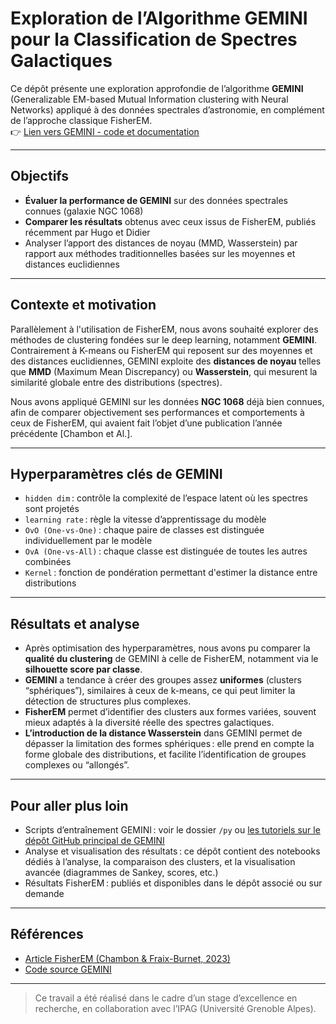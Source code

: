 # Exploration de l’Algorithme GEMINI pour la Classification de Spectres Galactiques

Ce dépôt présente une exploration approfondie de l’algorithme **GEMINI** (Generalizable EM-based Mutual Information clustering with Neural Networks) appliqué à des données spectrales d’astronomie, en complément de l’approche classique FisherEM.  
👉 [Lien vers GEMINI - code et documentation](https://gemini-clustering.github.io/)

---

## Objectifs

- **Évaluer la performance de GEMINI** sur des données spectrales connues (galaxie NGC 1068)
- **Comparer les résultats** obtenus avec ceux issus de FisherEM, publiés récemment par Hugo et Didier
- Analyser l’apport des distances de noyau (MMD, Wasserstein) par rapport aux méthodes traditionnelles basées sur les moyennes et distances euclidiennes

---

## Contexte et motivation

Parallèlement à l'utilisation de FisherEM, nous avons souhaité explorer des méthodes de clustering fondées sur le deep learning, notamment **GEMINI**. Contrairement à K-means ou FisherEM qui reposent sur des moyennes et des distances euclidiennes, GEMINI exploite des **distances de noyau** telles que **MMD** (Maximum Mean Discrepancy) ou **Wasserstein**, qui mesurent la similarité globale entre des distributions (spectres).

Nous avons appliqué GEMINI sur les données **NGC 1068** déjà bien connues, afin de comparer objectivement ses performances et comportements à ceux de FisherEM, qui avaient fait l’objet d’une publication l’année précédente [Chambon et Al.].

---

## Hyperparamètres clés de GEMINI

- `hidden dim` : contrôle la complexité de l’espace latent où les spectres sont projetés
- `learning rate` : règle la vitesse d’apprentissage du modèle
- `OvO (One-vs-One)` : chaque paire de classes est distinguée individuellement par le modèle
- `OvA (One-vs-All)` : chaque classe est distinguée de toutes les autres combinées
- `Kernel` : fonction de pondération permettant d'estimer la distance entre distributions

---

## Résultats et analyse

- Après optimisation des hyperparamètres, nous avons pu comparer la **qualité du clustering** de GEMINI à celle de FisherEM, notamment via le **silhouette score par classe**.
- **GEMINI** a tendance à créer des groupes assez **uniformes** (clusters “sphériques”), similaires à ceux de k-means, ce qui peut limiter la détection de structures plus complexes.
- **FisherEM** permet d’identifier des clusters aux formes variées, souvent mieux adaptés à la diversité réelle des spectres galactiques.
- **L’introduction de la distance Wasserstein** dans GEMINI permet de dépasser la limitation des formes sphériques : elle prend en compte la forme globale des distributions, et facilite l’identification de groupes complexes ou “allongés”.

---

## Pour aller plus loin

- Scripts d’entraînement GEMINI : voir le dossier `/py` ou [les tutoriels sur le dépôt GitHub principal de GEMINI](https://gemini-clustering.github.io/auto_examples/index.html)
- Analyse et visualisation des résultats : ce dépôt contient des notebooks dédiés à l’analyse, la comparaison des clusters, et la visualisation avancée (diagrammes de Sankey, scores, etc.)
- Résultats FisherEM : publiés et disponibles dans le dépôt associé ou sur demande

---

## Références

- [Article FisherEM (Chambon & Fraix-Burnet, 2023)](https://www.aanda.org/articles/aa/pdf/2024/08/aa49516-24.pdf)
- [Code source GEMINI](https://gemini-clustering.github.io/)

---

> Ce travail a été réalisé dans le cadre d’un stage d’excellence en recherche, en collaboration avec l’IPAG (Université Grenoble Alpes).

